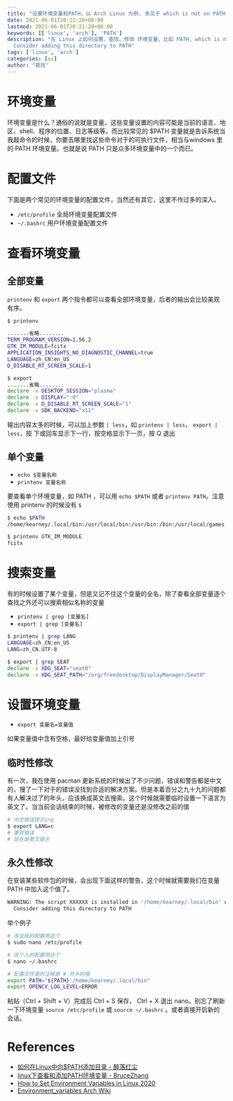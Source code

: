 ```yaml
---
title: "设置环境变量和PATH，以 Arch Linux 为例. 多见于 which is not on PATH.  Consider adding this directory to PATH"
date: 2021-06-01T20:21:28+08:00
lastmod: 2021-06-01T20:21:28+08:00
keywords: [['linux', 'arch'], 'PATH']
description: "在 Linux 上如何设置、查找、修改 环境变量，比如 PATH, which is not on PATH.
  Consider adding this directory to PATH"
tags: ['linux', 'arch']
categories: [os]
author: "筱氚"
---
```

# 环境变量

环境变量是什么？通俗的说就是变量，这些变量设置的内容可能是当前的语言、地区、shell、程序的位置、日志等级等。而比较常见的 $PATH 变量就是告诉系统当我敲命令的时候，你要去哪里找这些命令对于的可执行文件，相当与windows 里的 PATH 环境变量。也就是说 PATH 只是众多环境变量中的一个而已。

# 配置文件

下面是两个常见的环境变量的配置文件，当然还有其它，这里不作过多的深入。
-  `/etc/profile` 全局环境变量配置文件
-  `~/.bashrc` 用户环境变量配置文件

# 查看环境变量
## 全部变量
`printenv` 和 `export` 两个指令都可以查看全部环境变量，后者的输出会比较美观有序。

```bash
$ printenv

.......省略........
TERM_PROGRAM_VERSION=1.56.2
GTK_IM_MODULE=fcitx
APPLICATION_INSIGHTS_NO_DIAGNOSTIC_CHANNEL=true
LANGUAGE=zh_CN:en_US
D_DISABLE_RT_SCREEN_SCALE=1

$ export
.......省略........
declare -x DESKTOP_SESSION="plasma"
declare -x DISPLAY=":0"
declare -x D_DISABLE_RT_SCREEN_SCALE="1"
declare -x GDK_BACKEND="x11"
```

输出内容太多的时候，可以加上参数 `| less`，如 `printenv | less`， `export | less`，按 下或回车显示下一行，按空格显示下一页，按 Q 退出

## 单个变量

- `echo $变量名称` 
- `printenv 变量名称`

要查看单个环境变量，如 PATH ，可以用 `echo $PATH` 或者 `printenv PATH`。注意使用 printenv 的时候没有 `$`

```bash
$ echo $PATH
/home/kearney/.local/bin:/usr/local/bin:/usr/bin:/bin:/usr/local/games:/usr/games:/sbin:/usr/sbin

$ printenv GTK_IM_MODULE
fcitx
```

# 搜索变量

有的时候设置了某个变量，但是又记不住这个变量的全名，除了查看全部变量逐个查找之外还可以搜索相似名称的变量

- `printenv | grep [变量名]`
- `export | grep [变量名]`

```bash
$ printenv | grep LANG
LANGUAGE=zh_CN:en_US
LANG=zh_CN.UTF-8

$ export | grep SEAT
declare -x XDG_SEAT="seat0"
declare -x XDG_SEAT_PATH="/org/freedesktop/DisplayManager/Seat0"
```

# 设置环境变量

- `export 变量名=变量值`

如果变量值中含有空格，最好给变量值加上引号

## 临时性修改

有一次，我在使用 pacman 更新系统的时候出了不少问题，错误和警告都是中文的，搜了一下对于的错误没找到合适的解决方案。但是本着百分之九十九的问题都有人解决过了的年头，应该换成英文去搜索。这个时候就需要临时设置一下语言为英文了。当当前会话结束的时候，被修改的变量还是没修改之前的值

```bash
# 中文错误提示ing
$ export LANG=c
# 重现错误
# 现在是英文提示
```

## 永久性修改

在安装某些软件包的时候，会出现下面这样的警告，这个时候就需要我们在变量 PATH 中加入这个值了。

```bash
WARNING: The script XXXXXX is installed in '/home/kearney/.local/bin' which is not on PATH.
  Consider adding this directory to PATH
```

举个例子

```bash
# 改全局的配置用这个
$ sudo nano /etc/profile

# 改个人的配置用这个
$ nano ~/.bashrc

# 配置文件里的注释是 # 开头的哦
export PATH="${PATH}:/home/kearney/.local/bin"
export OPENCV_LOG_LEVEL=ERROR
```

粘贴（Ctrl + Shift + V）完成后 Ctrl + S 保存， Ctrl + X 退出 nano。别忘了刷新一下环境变量 `source /etc/profile` 或 `source ~/.bashrc` 。或者直接开启新的会话。

# References

- [如何在Linux中向$PATH添加目录 - 醉落红尘](https://m.linuxidc.com/Linux/2019-08/159846.htm)
- [linux下查看和添加PATH环境变量 - BruceZhang](https://blog.csdn.net/DLUTBruceZhang/article/details/8811456)
- [How to Set Environment Variables in Linux 2020](https://phoenixnap.com/kb/linux-set-environment-variable#:~:text=1%20To%20set%20permanent%20environment%20variables%20for%20a,changes%20are%20applied%20at%20the%20next%20logging%20in.)
- [Environment_variables Arch Wiki](https://wiki.archlinux.org/title/Environment_variables)
